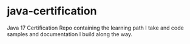 # java-certification
Java 17 Certification Repo containing the learning path I take and code samples and documentation I build along the way. 
